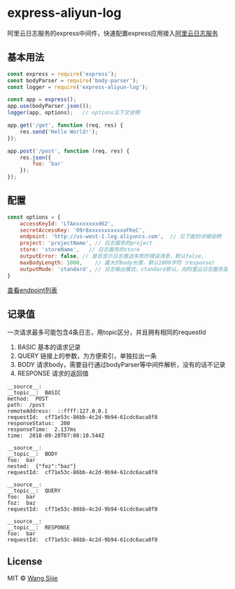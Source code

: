 # express-aliyun-log

阿里云日志服务的express中间件，快速配置express应用接入[阿里云日志服务](https://help.aliyun.com/product/28958.html)

## 基本用法

```js
const express = require('express');
const bodyParser = require('body-parser');
const logger = require('express-aliyun-log');

const app = express();
app.use(bodyParser.json());
logger(app, options);   // options见下文说明

app.get('/get', function (req, res) {
    res.send('Hello World!');
});

app.post('/post', function (req, res) {
    res.json({
        foo: 'bar'
    });
});


```

## 配置

```js
const options = {
    accessKeyId: 'LTAxxxxxxxxd62',
    secretAccessKey: '09r8xxxxxxxxxxxoFKeC',
    endpoint: 'http://us-west-1.log.aliyuncs.com',  // 见下面的详细说明
    project: 'projectName', // 日志服务的project
    store: 'storeName',   // 日志服务的store
    outputError: false, // 是否显示日志推送失败的错误消息，默认false,
    maxBodyLength: 1000,    // 最大的body长度，默认1000字符（response)
    outputMode: 'standard', // 日志输出模式，standard默认，向阿里云日志服务提交，可选debug，由console显示，none不显示
}
```

[查看endpoint列表](https://www.alibabacloud.com/help/zh/doc-detail/29008.htm)

## 记录值

一次请求最多可能包含4条日志，用topic区分，并且拥有相同的requestId
1. BASIC 基本的请求记录
2. QUERY 链接上的参数，为方便索引，单独拉出一条
3. BODY 请求body，需要自行通过bodyParser等中间件解析，没有的话不记录
4. RESPONSE 请求的返回值

```
__source__:  
__topic__:  BASIC
method:  POST
path:  /post
remoteAddress:  ::ffff:127.0.0.1
requestId:  cf71e53c-86bb-4c2d-9b94-61cdc6aca8f8
responseStatus:  200
responseTime:  2.137ms
time:  2018-09-28T07:08:10.544Z

__source__:  
__topic__:  BODY
foo:  bar
nested:  {"foz":"baz"}
requestId:  cf71e53c-86bb-4c2d-9b94-61cdc6aca8f8

__source__:  
__topic__:  QUERY
foo:  bar
foz:  baz
requestId:  cf71e53c-86bb-4c2d-9b94-61cdc6aca8f8

__source__:  
__topic__:  RESPONSE
foo:  bar
requestId:  cf71e53c-86bb-4c2d-9b94-61cdc6aca8f8
```

## License

MIT © [Wang Sijie](http://sijie.wang)
